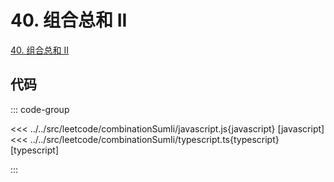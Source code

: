 # 40. 组合总和 II

[40. 组合总和 II](https://leetcode.cn/problems/combination-sum-ii/description/)

## 代码

::: code-group

<<< ../../src/leetcode/combinationSumIi/javascript.js{javascript} [javascript]
<<< ../../src/leetcode/combinationSumIi/typescript.ts{typescript} [typescript]

:::
